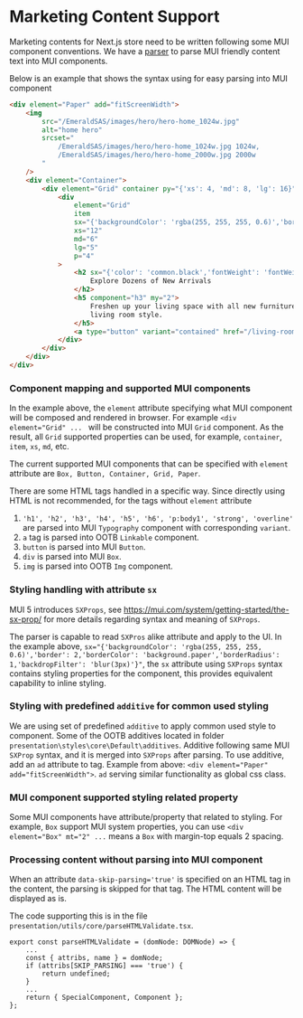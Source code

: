 # Marketing Content Support

Marketing contents for Next.js store need to be written following some MUI component conventions. We have a [parser](presentation\utils\core\parseHTML.tsx) to parse MUI friendly content text into MUI components.

Below is an example that shows the syntax using for easy parsing into MUI component

```html
<div element="Paper" add="fitScreenWidth">
	<img
		src="/EmeraldSAS/images/hero/hero-home_1024w.jpg"
		alt="home hero"
		srcset="
			/EmeraldSAS/images/hero/hero-home_1024w.jpg 1024w,
			/EmeraldSAS/images/hero/hero-home_2000w.jpg 2000w
		"
	/>
	<div element="Container">
		<div element="Grid" container py="{'xs': 4, 'md': 8, 'lg': 16}">
			<div
				element="Grid"
				item
				sx="{'backgroundColor': 'rgba(255, 255, 255, 0.6)','border': 2,'borderColor': 'background.paper','borderRadius': 1,'backdropFilter': 'blur(3px)'}"
				xs="12"
				md="6"
				lg="5"
				p="4"
			>
				<h2 sx="{'color': 'common.black','fontWeight': 'fontWeightBold'}">
					Explore Dozens of New Arrivals
				</h2>
				<h5 component="h3" my="2">
					Freshen up your living space with all new furniture, lighting, and decor that fit any
					living room style.
				</h5>
				<a type="button" variant="contained" href="/living-room">Shop Living Room</a>
			</div>
		</div>
	</div>
</div>
```

### Component mapping and supported MUI components

In the example above, the `element` attribute specifying what MUI component will be composed and rendered in browser. For example `<div element="Grid" ... ` will be constructed into MUI `Grid` component. As the result, all `Grid` supported properties can be used, for example, `container`, `item`, `xs`, `md`, etc.

The current supported MUI components that can be specified with `element` attribute are `Box, Button, Container, Grid, Paper`.

There are some HTML tags handled in a specific way. Since directly using HTML is not recommended, for the tags without `element` attribute

1. `'h1', 'h2', 'h3', 'h4', 'h5', 'h6', 'p:body1', 'strong', 'overline'` are parsed into MUI `Typography` component with corresponding `variant`.
2. `a` tag is parsed into OOTB `Linkable` component.
3. `button` is parsed into MUI `Button`.
4. `div` is parsed into MUI `Box`.
5. `img` is parsed into OOTB `Img` component.

### Styling handling with attribute `sx`

MUI 5 introduces `SXProps`, see https://mui.com/system/getting-started/the-sx-prop/ for more details regarding syntax and meaning of `SXProps`.

The parser is capable to read `SXPros` alike attribute and apply to the UI. In the example above, `sx="{'backgroundColor': 'rgba(255, 255, 255, 0.6)','border': 2,'borderColor': 'background.paper','borderRadius': 1,'backdropFilter': 'blur(3px)'}"`, the `sx` attribute using `SXProps` syntax contains styling properties for the component, this provides equivalent capability to inline styling.

### Styling with predefined `additive` for common used styling

We are using set of predefined `additive` to apply common used style to component. Some of the OOTB additives located in folder `presentation\styles\core\Default\additives`. Additive following same MUI `SXProp` syntax, and it is merged into `SXProps` after parsing. To use additive, add an `ad` attribute to tag. Example from above: `<div element="Paper" add="fitScreenWidth">`. `ad` serving similar functionality as global css class.

### MUI component supported styling related property

Some MUI components have attribute/property that related to styling. For example, `Box` support MUI system properties, you can use `<div element="Box" mt="2" ...` means a `Box` with margin-top equals 2 spacing.

### Processing content without parsing into MUI component

When an attribute `data-skip-parsing='true'` is specified on an HTML tag in the content, the parsing is skipped for that tag. The HTML content will be displayed as is.

The code supporting this is in the file `presentation/utils/core/parseHTMLValidate.tsx`.

```tsx
export const parseHTMLValidate = (domNode: DOMNode) => {
	...
	const { attribs, name } = domNode;
	if (attribs[SKIP_PARSING] === 'true') {
		return undefined;
	}
	...
	return { SpecialComponent, Component };
};

```
